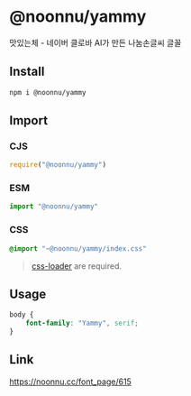 # @noonnu/yammy
맛있는체 - 네이버 클로바 AI가 만든 나눔손글씨 글꼴

## Install
```sh
npm i @noonnu/yammy
```
## Import
### CJS
```js
require("@noonnu/yammy")
```
### ESM
```js
import "@noonnu/yammy"
```
### CSS 
```css
@import "~@noonnu/yammy/index.css"
```
> [css-loader](https://github.com/webpack-contrib/css-loader) are required.

## Usage
```css
body {
    font-family: "Yammy", serif;
}
```

## Link
https://noonnu.cc/font_page/615